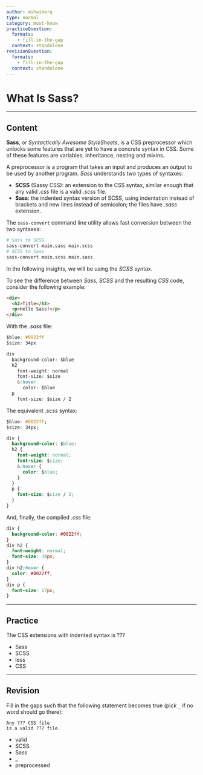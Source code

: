 ```yaml
---
author: mihaiberq
type: normal
category: must-know
practiceQuestion:
  formats:
    - fill-in-the-gap
  context: standalone
revisionQuestion:
  formats:
    - fill-in-the-gap
  context: standalone
---
```


# What Is Sass?


---

## Content

**Sass**, or *Syntactically Awesome StyleSheets*, is a CSS preprocessor which unlocks some features that are yet to have a concrete syntax in CSS. Some of these features are variables, inheritance, nesting and mixins.

A preprocessor is a program that takes an input and produces an output to be used by another program. *Sass* understands two types of syntaxes:

- **SCSS** (Sassy CSS): an extension to the CSS syntax, similar enough that any valid *.css* file is a valid *.scss* file.
- **Sass**: the indented syntax version of SCSS, using indentation instead of brackets and new lines instead of semicolon; the files have *.sass* extension.

The `sass-convert` command line utility allows fast conversion between the two syntaxes:

```bash
# Sass to SCSS
sass-convert main.sass main.scss
# SCSS to Sass
sass-convert main.scss main.sass
```

In the following insights, we will be using the *SCSS* syntax.

To see the difference between *Sass*, *SCSS* and the resulting *CSS* code, consider the following example:

```html
<div>
  <h2>Title</h2>
  <p>Hello Sass!</p>
</div>
```

With the *.sass* file:

```css
$blue: #0022ff
$size: 34px

div
  background-color: $blue
  h2
    font-weight: normal
    font-size: $size
    &:hover
      color: $blue
  p
    font-size: $size / 2
```

The equivalent *.scss* syntax:

```css
$blue: #0022ff;
$size: 34px;

div {
  background-color: $blue;
  h2 {
    font-weight: normal;
    font-size: $size;
    &:hover {
      color: $blue;
    }
  }
  p {
    font-size: $size / 2;
  }
}
```

And, finally, the compiled *.css* file:

```css
div {
  background-color: #0022ff;
}
div h2 {
  font-weight: normal;
  font-size: 34px;
}
div h2:hover {
  color: #0022ff;
}
div p {
  font-size: 17px;
}
```


---

## Practice

The CSS extensions with indented syntax is ???

- Sass
- SCSS
- less
- CSS


---

## Revision

Fill in the gaps such that the following statement becomes true (pick `_` if no word should go there):

```plain-text
Any ??? CSS file
is a valid ??? file.
```

- valid
- SCSS
- Sass
- _
- preprocessed
